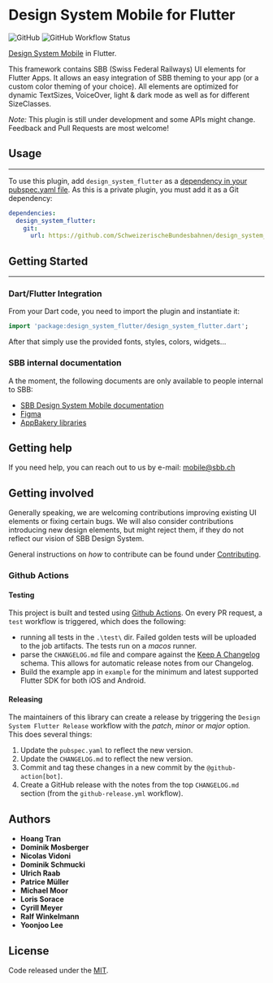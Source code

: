 # Design System Mobile for Flutter
![GitHub](https://img.shields.io/github/license/SchweizerischeBundesbahnen/design_system_flutter)
![GitHub Workflow Status](https://img.shields.io/github/workflow/status/SchweizerischeBundesbahnen/design_system_flutter/Flutter%20CI)

[Design System Mobile](https://digital.sbb.ch/en/design-system/mobile/overview/) in Flutter.

This framework contains SBB (Swiss Federal Railways) UI elements for Flutter Apps. It allows an easy integration of SBB theming to your app (or a custom color theming of your choice). All elements are optimized for dynamic TextSizes, VoiceOver, light & dark mode as well as for different SizeClasses.

*Note:* This plugin is still under development and some APIs might change. Feedback and Pull Requests are most welcome!

## Usage
---
To use this plugin, add `design_system_flutter` as a [dependency in your pubspec.yaml file](https://flutter.io/platform-plugins/). As this is a private plugin, you must add it as a Git dependency:
```yaml
dependencies:
  design_system_flutter:
    git:
      url: https://github.com/SchweizerischeBundesbahnen/design_system_flutter.git
```
## Getting Started
---
### Dart/Flutter Integration
From your Dart code, you need to import the plugin and instantiate it:
```Dart
import 'package:design_system_flutter/design_system_flutter.dart';
```

After that simply use the provided fonts, styles, colors, widgets...

### SBB internal documentation

A the moment, the following documents are only available to people internal to SBB:
* [SBB Design System Mobile documentation](https://digital.sbb.ch/en/design-system/mobile/overview/ "Design System Mobile documentation")
* [Figma](https://www.figma.com/file/WOtLIam1xwrqcgnAITsEhV/Design-System-Mobile "Figma library")
* [AppBakery libraries](https://sbb.sharepoint.com/sites/app-bakery/SitePages/Mobile-Libraries.aspx "AppBakery libraries")

## Getting help

If you need help, you can reach out to us by e-mail: [mobile@sbb.ch](mailto:mobile@sbb.ch?subject=[GitHub]%20MDS%20Flutter)

## Getting involved

Generally speaking, we are welcoming contributions improving existing UI elements or fixing certain bugs. We will also consider contributions introducing new design elements, but might reject them, if they do not reflect our vision of SBB Design System.

General instructions on _how_ to contribute can be found under [Contributing](Contributing.md).

### Github Actions

#### Testing
This project is built and tested using [Github Actions](https://docs.github.com/en/actions). On every PR request, a `test` workflow is triggered, which does the following:

* running all tests in the `.\test\` dir. Failed golden tests will be uploaded to the job artifacts. The tests run on a _macos_ runner.
* parse the `CHANGELOG.md` file and compare against the [Keep A Changelog](https://keepachangelog.com/en/1.1.0/) schema. This allows for automatic release notes from our Changelog.
* Build the example app in `example` for the minimum and latest supported Flutter SDK for both iOS and Android.

#### Releasing
The maintainers of this library can create a release by triggering the `Design System Flutter Release` workflow with the _patch_, _minor_ or _major_ option. This does several things:

1. Update the `pubspec.yaml` to reflect the new version.
2. Update the `CHANGELOG.md` to reflect the new version.
3. Commit and tag these changes in a new commit by the `@github-action[bot]`.
4. Create a GitHub release with the notes from the top `CHANGELOG.md` section (from the `github-release.yml` workflow).

## Authors

* **Hoang Tran**
* **Dominik Mosberger**
* **Nicolas Vidoni**
* **Dominik Schmucki**
* **Ulrich Raab**
* **Patrice Müller**
* **Michael Moor**
* **Loris Sorace**
* **Cyrill Meyer**
* **Ralf Winkelmann**
* **Yoonjoo Lee**

## License

Code released under the [MIT](LICENSE).
